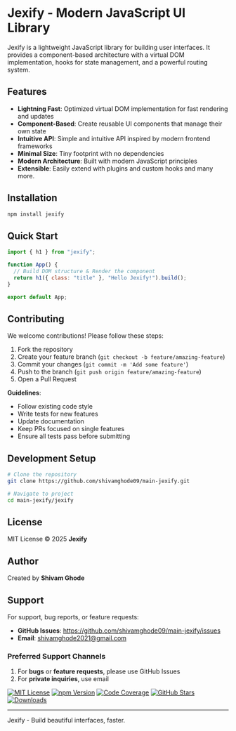 # Jexify - Modern JavaScript UI Library

Jexify is a lightweight JavaScript library for building user interfaces. It provides a component-based architecture with a virtual DOM implementation, hooks for state management, and a powerful routing system.

## Features

- **Lightning Fast**: Optimized virtual DOM implementation for fast rendering and updates
- **Component-Based**: Create reusable UI components that manage their own state
- **Intuitive API**: Simple and intuitive API inspired by modern frontend frameworks
- **Minimal Size**: Tiny footprint with no dependencies
- **Modern Architecture**: Built with modern JavaScript principles
- **Extensible**: Easily extend with plugins and custom hooks and many more.

## Installation

```bash
npm install jexify
```

## Quick Start

```javascript
import { h1 } from "jexify";

function App() {
  // Build DOM structure & Render the component
  return h1({ class: "title" }, "Hello Jexify!").build();
}

export default App;
```

## Contributing

We welcome contributions! Please follow these steps:

1. Fork the repository
2. Create your feature branch (`git checkout -b feature/amazing-feature`)
3. Commit your changes (`git commit -m 'Add some feature'`)
4. Push to the branch (`git push origin feature/amazing-feature`)
5. Open a Pull Request

**Guidelines**:

- Follow existing code style
- Write tests for new features
- Update documentation
- Keep PRs focused on single features
- Ensure all tests pass before submitting

## Development Setup

```bash
# Clone the repository
git clone https://github.com/shivamghode09/main-jexify.git

# Navigate to project
cd main-jexify/jexify
```

## License

MIT License © 2025 **Jexify**

## Author

Created by **Shivam Ghode**

## Support

For support, bug reports, or feature requests:

- **GitHub Issues**: https://github.com/shivamghode09/main-jexify/issues
- **Email**: shivamghode2021@gmail.com

### Preferred Support Channels

1. For **bugs** or **feature requests**, please use GitHub Issues
2. For **private inquiries**, use email

[![MIT License](https://img.shields.io/badge/License-MIT-blue.svg)](https://opensource.org/licenses/MIT)
[![npm Version](https://img.shields.io/npm/v/main-jexify)](https://www.npmjs.com/package/main-jexify)
[![Code Coverage](https://img.shields.io/codecov/c/github/shivamghode09/main-jexify)](https://codecov.io/gh/shivamghode09/main-jexify)
[![GitHub Stars](https://img.shields.io/github/stars/shivamghode09/main-jexify)](https://github.com/shivamghode09/main-jexify/stargazers)
[![Downloads](https://img.shields.io/npm/dt/main-jexify)](https://www.npmjs.com/package/main-jexify)

---

Jexify - Build beautiful interfaces, faster.
